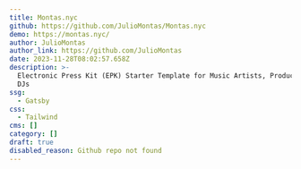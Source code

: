 ```yaml
---
title: Montas.nyc
github: https://github.com/JulioMontas/Montas.nyc
demo: https://montas.nyc/
author: JulioMontas
author_link: https://github.com/JulioMontas
date: 2023-11-28T08:02:57.658Z
description: >-
  Electronic Press Kit (EPK) Starter Template for Music Artists, Producers, and
  DJs
ssg:
  - Gatsby
css:
  - Tailwind
cms: []
category: []
draft: true
disabled_reason: Github repo not found
---
```

